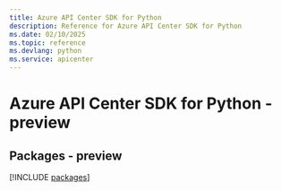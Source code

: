 ```yaml
---
title: Azure API Center SDK for Python
description: Reference for Azure API Center SDK for Python
ms.date: 02/10/2025
ms.topic: reference
ms.devlang: python
ms.service: apicenter
---
```

# Azure API Center SDK for Python - preview
## Packages - preview
[!INCLUDE [packages](api-center-index.md)]